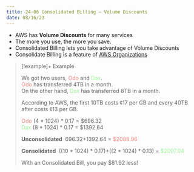 ```yaml
---
title: 24-06 Consolidated Billing – Volume Discounts
date: 08/16/23
---
```


* AWS has **Volume Discounts** for many services
* The more you use, the more you save.
* Consolidated Billing lets you take advantage of Volume Discounts
* Consolidate Billing is a feature of [AWS Organizations](../16%20Governance/16-01%20Organizations%20and%20Accounts.md#organizations)

 > 
 > \[!example\]+ Example
 > 
 > We got two users, <span style="color:#ef857d">Odo</span> and <span style="color:#98f792">Dax</span>.  
 > <span style="color:#ef857d">Odo</span> has transferred 4TB in a month.  
 > On the other hand, <span style="color:#98f792">Dax</span> has transferred 8TB in a month.
 > 
 > According to AWS, the first 10TB costs ¢17 per GB and every 40TB after costs ¢13 per GB. 
 > 
 > <span style="color:#ef857d">Odo</span> (4 \* 1024) \* 0.17 = $696.32  
 > <span style="color:#98f792">Dax</span>  (8 \* 1024) \* 0.17 = $1392.64
 > 
 > **Unconsolidated**            696.32+1392.64 = <span style="color:#ef857d">$2088.96</span>
 > 
 > **Consolidated**               ((10 \* 1024) \* 0.17)+((2 \* 1024) \* 0.13) = <span style="color:#98f792">$2007.04</span>
 > 
 > With an Consolidated Bill, you pay $81.92 less!
